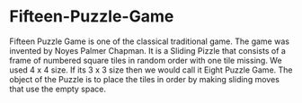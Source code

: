 # Fifteen-Puzzle-Game

Fifteen Puzzle Game is one of the classical traditional game. The game was invented by Noyes Palmer Chapman. It is a Sliding Pizzle that consists of a frame of numbered square tiles in random order with one tile missing. We used 4 x 4 size. If its 3 x 3 size then we would call it Eight Puzzle Game. The object of the Puzzle is to place the tiles in order by making sliding moves that use the empty space.
